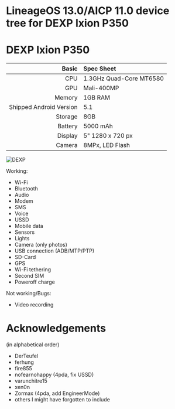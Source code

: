 # LineageOS 13.0/AICP 11.0 device tree for DEXP Ixion P350

DEXP Ixion P350
==============

Basic   | Spec Sheet
-------:|:-------------------------
CPU     | 1.3GHz Quad-Core MT6580
GPU     | Mali-400MP
Memory  | 1GB RAM
Shipped Android Version | 5.1
Storage | 8GB
Battery | 5000 mAh
Display | 5" 1280 x 720 px
Camera  | 8MPx, LED Flash

![DEXP](https://content2.onliner.by/catalog/device/main/28756eabf91d930d247cb06211958125.jpeg "DEXP Ixion P350 Tundra Black")

Working:
- Wi-Fi
- Bluetooth
- Audio
- Modem
- SMS
- Voice
- USSD
- Mobile data
- Sensors
- Lights
- Camera (only photos)
- USB connection (ADB/MTP/PTP)
- SD-Card
- GPS
- Wi-Fi tethering
- Second SIM
- Poweroff charge

Not working/Bugs:
- Video recording

# Acknowledgements

(in alphabetical order)

* DerTeufel
* ferhung
* fire855
* nofearnohappy (4pda, fix USSD)
* varunchitre15
* xen0n
* Zormax (4pda, add EngineerMode)
* others I might have forgotten to include
